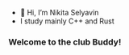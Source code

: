 - 👋 Hi, I’m Nikita Selyavin
- I study mainly С++ and Rust

### Welcome to the club Buddy! 

<!---
Fume5678/Fume5678 is a ✨ special ✨ repository because its `README.md` (this file) appears on your GitHub profile.
You can click the Preview link to take a look at your changes.
--->

